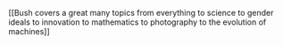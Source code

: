 
[[Bush covers a great many topics from everything to science to gender ideals to innovation to  mathematics to photography to the evolution of machines]]

